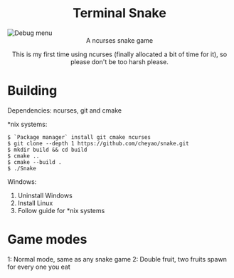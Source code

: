 <h1 align="center">Terminal Snake</h1>
<img src="https://cloud-pjvzscu3s-hack-club-bot.vercel.app/0screenshot_2024-08-22_at_6.06.21_pm.png" width="auto" height="auto" alt="Debug menu">

<div align="center">
A ncurses snake game

This is my first time using ncurses (finally allocated a bit of time for it), so please don't be too harsh please.
</div>

# Building
Dependencies: ncurses, git and cmake

*nix systems:
```
$ `Package manager` install git cmake ncurses
$ git clone --depth 1 https://github.com/cheyao/snake.git
$ mkdir build && cd build
$ cmake ..
$ cmake --build .
$ ./Snake
```

Windows:
1. Uninstall Windows
2. Install Linux
3. Follow guide for *nix systems

# Game modes
1: Normal mode, same as any snake game
2: Double fruit, two fruits spawn for every one you eat


